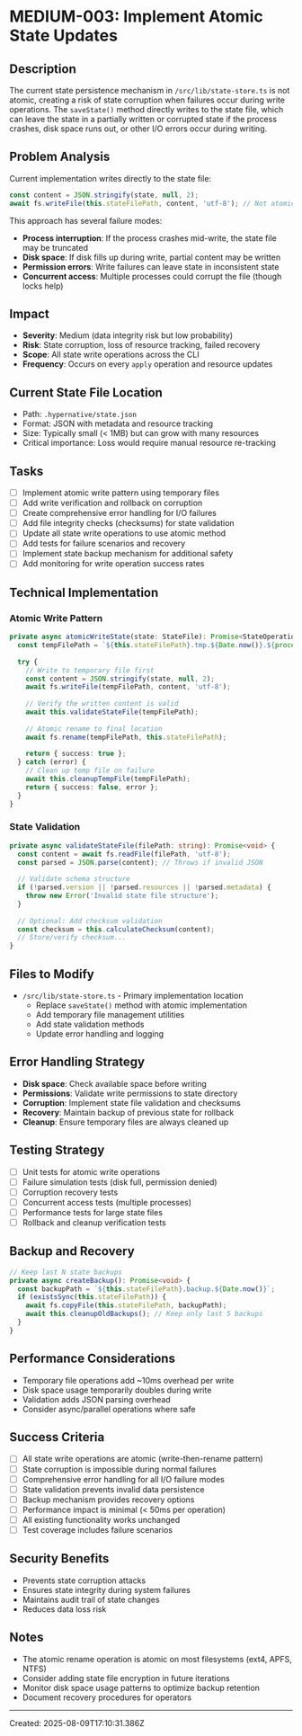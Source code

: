 # MEDIUM-003: Implement Atomic State Updates

## Description
The current state persistence mechanism in `/src/lib/state-store.ts` is not atomic, creating a risk of state corruption when failures occur during write operations. The `saveState()` method directly writes to the state file, which can leave the state in a partially written or corrupted state if the process crashes, disk space runs out, or other I/O errors occur during writing.

## Problem Analysis
Current implementation writes directly to the state file:
```typescript
const content = JSON.stringify(state, null, 2);
await fs.writeFile(this.stateFilePath, content, 'utf-8'); // Not atomic!
```

This approach has several failure modes:
- **Process interruption**: If the process crashes mid-write, the state file may be truncated
- **Disk space**: If disk fills up during write, partial content may be written
- **Permission errors**: Write failures can leave state in inconsistent state
- **Concurrent access**: Multiple processes could corrupt the file (though locks help)

## Impact
- **Severity**: Medium (data integrity risk but low probability)
- **Risk**: State corruption, loss of resource tracking, failed recovery
- **Scope**: All state write operations across the CLI
- **Frequency**: Occurs on every `apply` operation and resource updates

## Current State File Location
- Path: `.hypernative/state.json`
- Format: JSON with metadata and resource tracking
- Size: Typically small (< 1MB) but can grow with many resources
- Critical importance: Loss would require manual resource re-tracking

## Tasks
- [ ] Implement atomic write pattern using temporary files
- [ ] Add write verification and rollback on corruption
- [ ] Create comprehensive error handling for I/O failures
- [ ] Add file integrity checks (checksums) for state validation
- [ ] Update all state write operations to use atomic method
- [ ] Add tests for failure scenarios and recovery
- [ ] Implement state backup mechanism for additional safety
- [ ] Add monitoring for write operation success rates

## Technical Implementation

### Atomic Write Pattern
```typescript
private async atomicWriteState(state: StateFile): Promise<StateOperationResult> {
  const tempFilePath = `${this.stateFilePath}.tmp.${Date.now()}.${process.pid}`;
  
  try {
    // Write to temporary file first
    const content = JSON.stringify(state, null, 2);
    await fs.writeFile(tempFilePath, content, 'utf-8');
    
    // Verify the written content is valid
    await this.validateStateFile(tempFilePath);
    
    // Atomic rename to final location
    await fs.rename(tempFilePath, this.stateFilePath);
    
    return { success: true };
  } catch (error) {
    // Clean up temp file on failure
    await this.cleanupTempFile(tempFilePath);
    return { success: false, error };
  }
}
```

### State Validation
```typescript
private async validateStateFile(filePath: string): Promise<void> {
  const content = await fs.readFile(filePath, 'utf-8');
  const parsed = JSON.parse(content); // Throws if invalid JSON
  
  // Validate schema structure
  if (!parsed.version || !parsed.resources || !parsed.metadata) {
    throw new Error('Invalid state file structure');
  }
  
  // Optional: Add checksum validation
  const checksum = this.calculateChecksum(content);
  // Store/verify checksum...
}
```

## Files to Modify
- `/src/lib/state-store.ts` - Primary implementation location
  - Replace `saveState()` method with atomic implementation
  - Add temporary file management utilities
  - Add state validation methods
  - Update error handling and logging

## Error Handling Strategy
- **Disk space**: Check available space before writing
- **Permissions**: Validate write permissions to state directory
- **Corruption**: Implement state file validation and checksums
- **Recovery**: Maintain backup of previous state for rollback
- **Cleanup**: Ensure temporary files are always cleaned up

## Testing Strategy
- [ ] Unit tests for atomic write operations
- [ ] Failure simulation tests (disk full, permission denied)
- [ ] Corruption recovery tests
- [ ] Concurrent access tests (multiple processes)
- [ ] Performance tests for large state files
- [ ] Rollback and cleanup verification tests

## Backup and Recovery
```typescript
// Keep last N state backups
private async createBackup(): Promise<void> {
  const backupPath = `${this.stateFilePath}.backup.${Date.now()}`;
  if (existsSync(this.stateFilePath)) {
    await fs.copyFile(this.stateFilePath, backupPath);
    await this.cleanupOldBackups(); // Keep only last 5 backups
  }
}
```

## Performance Considerations
- Temporary file operations add ~10ms overhead per write
- Disk space usage temporarily doubles during write
- Validation adds JSON parsing overhead
- Consider async/parallel operations where safe

## Success Criteria
- [ ] All state write operations are atomic (write-then-rename pattern)
- [ ] State corruption is impossible during normal failures
- [ ] Comprehensive error handling for all I/O failure modes
- [ ] State validation prevents invalid data persistence
- [ ] Backup mechanism provides recovery options
- [ ] Performance impact is minimal (< 50ms per operation)
- [ ] All existing functionality works unchanged
- [ ] Test coverage includes failure scenarios

## Security Benefits
- Prevents state corruption attacks
- Ensures state integrity during system failures
- Maintains audit trail of state changes
- Reduces data loss risk

## Notes
- The atomic rename operation is atomic on most filesystems (ext4, APFS, NTFS)
- Consider adding state file encryption in future iterations
- Monitor disk space usage patterns to optimize backup retention
- Document recovery procedures for operators

---
Created: 2025-08-09T17:10:31.386Z
